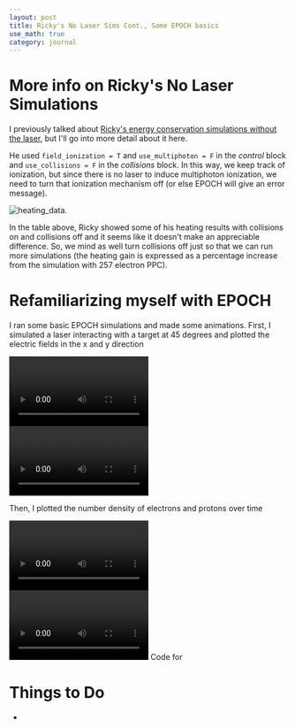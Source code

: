 ```yaml
---
layout: post
title: Ricky's No Laser Sims Cont., Some EPOCH basics
use_math: true
category: journal
---
```

# More info on Ricky's No Laser Simulations
I previously talked about [Ricky's energy conservation simulations without the laser](https://ronak-n-desai.github.io/22aut4/), but I'll go into more detail about it here. 

He used `field_ionization = T` and `use_multiphoton = F` in the *control* block and `use_collisions = F` in the *collisions* block. In this way, we keep track of ionization, but since there is no laser to induce multiphoton ionization, we need to turn that ionization mechanism off (or else EPOCH will give an error message). 

![heating_data](https://github.com/ronak-n-desai/ronak-n-desai.github.io/assets/98538788/0e58b7bc-2b41-403a-8558-6d0ec5d34783).

In the table above, Ricky showed some of his heating results with collisions on and collisions off and it seems like it doesn't make an appreciable difference. So, we mind as well turn collisions off just so that we can run more simulations (the heating gain is expressed as a percentage increase from the simulation with 257 electron PPC).


# Refamiliarizing myself with EPOCH
I ran some basic EPOCH simulations and made some animations. First, I simulated a laser interacting with a target at 45 degrees and plotted the electric fields in the x and y direction 

<video width=50% autoplay>
<source src="../images/Ex.mp4" type="video/mp4">
</video>
<video width=50% height=auto autoplay>
<source src="../images/Ey.mp4" type="video/mp4">
</video>

Then, I plotted the number density of electrons and protons over time

<video width=50% height=auto autoplay>
<source src="../images/n_elec.mp4" type="video/mp4">
</video>
<video width=50% height=auto autoplay>
<source src="../images/n_prot.mp4" type="video/mp4">
</video>
Code for 



# Things to Do
- 
